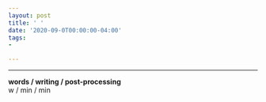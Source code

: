 ```yaml
---
layout: post
title: ' '
date: '2020-09-0T00:00:00-04:00'
tags:
- 

--- 
```




---



<!-- {:target="_blank"} -->

<!-- hyperlink bank -->


<!-- &#042; = asterisk -->
<!-- &#039; = single quote '-->

**words / writing / post-processing**  
w / min / min